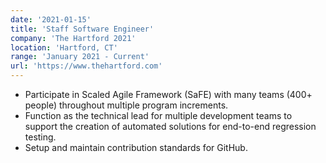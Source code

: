 ```yaml
---
date: '2021-01-15'
title: 'Staff Software Engineer'
company: 'The Hartford 2021'
location: 'Hartford, CT'
range: 'January 2021 - Current'
url: 'https://www.thehartford.com'
---
```


- Participate in Scaled Agile Framework (SaFE) with many teams (400+ people) throughout multiple program increments.
- Function as the technical lead for multiple development teams to support the creation of automated solutions for end-to-end regression testing.
- Setup and maintain contribution standards for GitHub.
